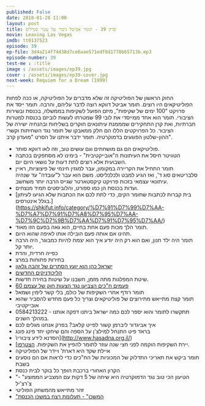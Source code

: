 ```yaml
---
published: False
date: 2018-01-28 11:00
layout: post
title: פרק 39 - תומר אביטל גיבור על עטוי סנדלים
movie: Leaving Las Vegas
imdb: tt0137523
episode: 39
ep-file: 3d4a214f74d38d7ce6aae571edf8d1778b65713b.mp3
episode-number: 39
test-me : :title
image : /assets/images/ep39.jpg
cover : /assets/images/ep39-cover.jpg
next-week: Requiem for a Dream (1999)
---
```


החוק הראשון של הפוליטיקה זה שלא מדברים על הפוליטיקה, או ככה לפחות הפוליטיקאים היו רוצים. תומר אביטל דווקא רוצה לדבר עליהם, והרבה. תומר ייסד את פרויקט "100 ימים של שקיפות", מיזם הפועל לשקיפות בממשלה, בכנסת ובשירות הציבורי. תומר הוא אחד ממייסדי את לובי 99 שמטרתו לעשות לוביזם בכנסת למטרות חברתיות, ואת קרן התחקירים שמממנת עיתונאים חוקרים בשליחות ובהנחיה ישירה של הציבור. כל הפרויקטים הללו הם חלק ממאבקו של תומר נגד השחיתות וקשרי ההון-שלטון הפוגעים בדמוקרטיה.
תומר ידבר איתנו על הסרט "מועדון קרב".

* פוליטיקאים הם גם מושחתים וגם עושים טוב, וזה לאו דווקא סותר.
* הטוויטר חיסל את העיתונות ה"אובייקטיבית" - בימינו לא מסתפקים בכתבה השבועית אלא רוצים לתת דעות על נושאי היום יום.
* תומר התחיל את הקריירה במקומון, עבר למגזין חינמי של פיצוציות, ראיין סלבריטאים סוג ד', ואז הגיע למבט ולכלכליסט. משם הוא עבר ל"עובדה" עד שנהיה עיתונאי עצמאי בזכות פרויקט קיקסטארטר שגייס הרבה יותר משחשב.
* ועדות בכנסת הן כמו ספורט, והלוביסטים תמיד מנצחים.
* [בית קברות לכתבות שתומר הקים, כדי לתת לכם את הכתבות שלא הגיעו לעיתון בגלל אינטרסים.] (https://shkifut.info/category/%D7%91%D7%99%D7%AA-%D7%A7%D7%91%D7%A8%D7%95%D7%AA-%D7%9C%D7%9B%D7%AA%D7%91%D7%95%D7%AA/)
* תומר הלך מכות פעם אחת בחיים, הוא גאה בפעם הזו מאוד.
* תהינו אם אותה פעם הובילה אותו לאיפה שהוא היום.
* תומר היה ילד חנון, ואם הוא רק היה יודע איך הוא יצמח להיות כמבוגר, היה הרבה יותר קל.
* כפייה חרדית, והדת
* בחירות פתוחות במרצ
* [ישראל כהן הוא יועץ הסתרים של זהבה גלאון](https://tomeravital.wordpress.com/2014/12/10/%D7%99%D7%A9%D7%A8%D7%90%D7%9C-%D7%9B%D7%94%D7%9F-%D7%94%D7%A6%D7%9C-%D7%94%D7%A4%D7%95%D7%9C%D7%99%D7%98%D7%99-%D7%A9%D7%9C-%D7%96%D7%94%D7%91%D7%94-%D7%92%D7%9C%D7%90%D7%95%D7%9F-%D7%A0%D7%97/)
* [הליכודניקים החדשים](https://www.newlikud.org/)
* שיטת המפלגות מתה מזמן, חשבנו על שיטות בחירה חדשות.
* [60 פעמים ח"כים הצביעו נגד הצעות חוק של עצמם](http://www.amitit.co.il/60-%D7%A4%D7%A2%D7%9E%D7%99%D7%9D-%D7%91%D7%A7%D7%93%D7%A0%D7%A6%D7%99%D7%94-%D7%97%D7%9B%D7%99%D7%9D-%D7%94%D7%A6%D7%91%D7%99%D7%A2%D7%95-%D7%A0%D7%92%D7%93-%D7%A2%D7%A6%D7%9E%D7%9D/)
* תומר רודף אחרי השקיפות של כולם, בלי קשר לימין ושמאל
* תומר קצת מתייאש מתירוצים של פוליטיקאים וצריך כל פעם מחדש להסביר שהוא אובייקטיבי
* 0584213222 - תתקשרו לתומר והוא יספר לכם כמה ישראל ביתנו דפקה אותנו במהלך השנים.
* איך אביגדור ליברמן קשור לפייט קלאב? בפרק אנחנו מגלים לכם
* בראד פיט התנחל למילצ'ן על הספה והם שיחקו יחד פינג פונג
* \הסדנא לידע ציבורי](http://www.hasadna.org.il/)
* [יירת השקיפות הוקמה לפני חצי שנה עוזר לתומר להפיץ את השקיפות. [הצטרפו](https://shkifut.info/2017/06/sayeretshkifut/).
* איילת שקד היא דארת' ויידר של הפוליטיקה
* תומר ביקש את תאריכי התדלוק של המכוניות של הח"כים כדי לראות אם הם נוסעים בשבת
* הקרון האחורי ברכבת הופך כל בוקר לבית כנסת
* "הטיעון הכי טוב נגד הדמוקרטיה היא שיחה של 5 דקות עם המצביע הממוצע" -צ'רצ'יל
* זהר מתייאש מהמשחק הפוליטי
* ["המשכן" - תעלומת רצח במשכן הכנסת](http://www.am-oved.co.il/%D7%94%D7%9E%D7%A9%D7%9B%D7%9F)
